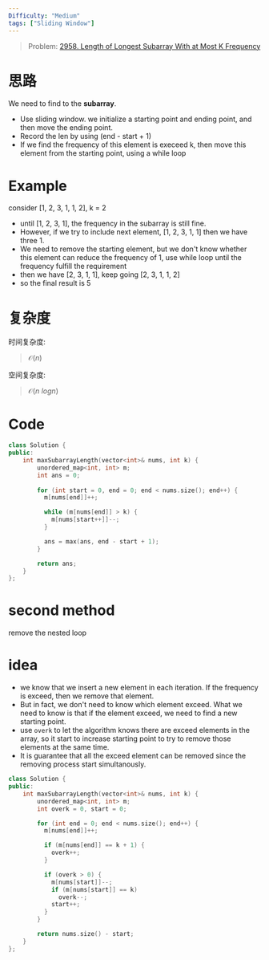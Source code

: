 ```yaml
---
Difficulty: "Medium"
tags: ["Sliding Window"]
---
```


> Problem: [2958. Length of Longest Subarray With at Most K Frequency](https://leetcode.com/problems/length-of-longest-subarray-with-at-most-k-frequency/description/?envType=daily-question&envId=2024-03-28)

# 思路
We need to find to the **subarray**. 

- Use sliding window. we initialize a starting point and ending point, and then move the ending point.
- Record the len by using (end - start + 1)
- If we find the frequency of this element is execeed k, then move this element from the starting point, using a while loop

# Example
consider [1, 2, 3, 1, 1, 2], k = 2
- until [1, 2, 3, 1], the frequency in the subarray is still fine.
- However, if we try to include next element, [1, 2, 3, 1, 1] then we have three 1. 
- We need to remove the starting element, but we don't know whether this element can reduce the frequency of 1, use while loop until the frequency fulfill the requirement
- then we have [2, 3, 1, 1], keep going [2, 3, 1, 1, 2]
- so the final result is 5

# 复杂度

时间复杂度:
> $\mathcal{O}(n)$

空间复杂度:
> $\mathcal{O}(n\ logn)$

# Code
```C++
class Solution {
public:
    int maxSubarrayLength(vector<int>& nums, int k) {
        unordered_map<int, int> m;
        int ans = 0;
        
        for (int start = 0, end = 0; end < nums.size(); end++) {
          m[nums[end]]++;

          while (m[nums[end]] > k) {
            m[nums[start++]]--;
          }

          ans = max(ans, end - start + 1);
        }

        return ans;
    }
};
```
  
# second method
remove the nested loop

# idea
- we know that we insert a new element in each iteration. If the frequency is exceed, then we remove that element. 
- But in fact, we don't need to know which element exceed. What we need to know is that if the element exceed, we need to find a new starting point.
- use `overk` to let the algorithm knows there are exceed elements in the array, so it start to increase starting point to try to remove those elements at the same time.
- It is guarantee that all the exceed element can be removed since the removing process start simultanously.

```cpp
class Solution {
public:
    int maxSubarrayLength(vector<int>& nums, int k) {
        unordered_map<int, int> m;
        int overk = 0, start = 0;

        for (int end = 0; end < nums.size(); end++) {
          m[nums[end]]++;

          if (m[nums[end]] == k + 1) {
            overk++;
          }

          if (overk > 0) {
            m[nums[start]]--;
            if (m[nums[start]] == k)
              overk--;
            start++;
          }
        }

        return nums.size() - start;
    }
};
```